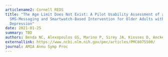 ```yaml
---
articlename2: Cornell REDS
title: "The Age Limit Does Not Exist: A Pilot Usability Assessment of a
  SMS-Messaging and Smartwatch-Based Intervention for Older Adults with
  Depression"
date: 2021-01-25
summary: T﻿BD
authors: Benda NC, Alexopoulos GS, Marino P, Sirey JA, Kiosses D, Ancker JS
externallink: https://www.ncbi.nlm.nih.gov/pmc/articles/PMC8075500/
journal: AMIA Annu Symp Proc
---
```

